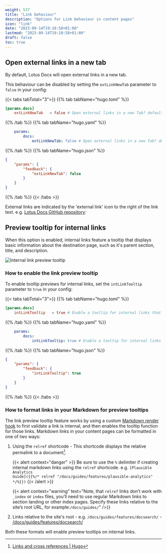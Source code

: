 ```yaml
---
weight: 537
title: "Link behaviour"
description: "Options for Link behaviour in content pages"
icon: "link"
date: "2023-09-14T19:10:58+01:00"
lastmod: "2023-09-14T19:10:58+01:00"
draft: false
toc: true
---
```


## Open external links in a new tab

By default, Lotus Docs will open external links in a new tab.

This behaviour can be disabled by setting the `extLinkNewTab` parameter to `false` in your config:

{{< tabs tabTotal="3">}}
{{% tab tabName="hugo.toml" %}}

```toml
[params.docs]
    extLinkNewTab   = false # Open external links in a new Tab? default true
```

{{% /tab %}}
{{% tab tabName="hugo.yaml" %}}

```yaml
    params:
        docs:
            extLinkNewTab: false # Open external links in a new Tab? default true
```

{{% /tab %}}
{{% tab tabName="hugo.json" %}}

```json
{
    "params": {
        "feedback": {
            "extLinkNewTab": false
        }
    }
}
```

{{% /tab %}}
{{< /tabs >}}


External links are indicated by the 'external link' icon to the right of the link text. e.g. [Lotus Docs GitHub repository](https://github.com/colinwilson/lotusdocs):

<!-- ![External link with external link icon](https://res.cloudinary.com/lotuslabs/image/upload/v1694716415/Lotus%20Docs/images/screenshot_lotus_docs_external_link_icon_pejqum.webp) -->

## Preview tooltip for internal links

When this option is enabled, internal links feature a tooltip that displays basic information about the destination page, such as it's parent section, title, and description.

![Internal link preview tooltip](https://res.cloudinary.com/lotuslabs/image/upload/v1694720495/Lotus%20Docs/images/lotus_docs_tooltip_screenshot_ttmre4.webp)

### How to enable the link preview tooltip

To enable tooltip previews for internal links, set the `intLinkTooltip` parameter to `true` in your config:

{{< tabs tabTotal="3">}}
{{% tab tabName="hugo.toml" %}}

```toml
[params.docs]
    intLinkTooltip   = true # Enable a tooltip for internal links that displays info about the destination? default false
```

{{% /tab %}}
{{% tab tabName="hugo.yaml" %}}

```yaml
    params:
        docs:
            intLinkTooltip: true # Enable a tooltip for internal links that displays info about the destination? default false
```

{{% /tab %}}
{{% tab tabName="hugo.json" %}}

```json
{
    "params": {
        "feedback": {
            "intLinkTooltip": true
        }
    }
}
```

{{% /tab %}}
{{< /tabs >}}

### How to format links in your Markdown for preview tooltips

The link preview tooltip feature works by using a custom [Markdown render hook](https://gohugo.io/templates/render-hooks/) to first validate a link is internal, and then enables the tooltip function for those links. Markdown links in your content pages can be formatted in one of two ways:

1. Using the `relref` shortcode - This shortcode displays the relative permalink to a document[^1].

    {{< alert context="danger" >}}
    Be sure to use the <code>%</code> delimiter if creating internal markdown links using the <code>relref</code> shortcode. e.g.
    <code>[Plausible Analytics Guide]({{%/* relref "/docs/guides/features/plausible-analytics" */%}})</code>
    {{< /alert >}}

    {{< alert context="warning" text="Note, that `relref` links don’t work with `_index` or `index` files, you’ll need to use regular Markdown links to section landing or other index pages. Specify these links relative to the site’s root URL, for example:`/docs/guides/`" />}}

2. Links relative to the site's root - e.g. `/docs/guides/features/docsearch/` - [/docs/guides/features/docsearch/](/docs/guides/features/docsearch/)

Both these formats will enable preview tooltips on internal links.

[^1]: [Links and cross references | Hugo](https://gohugo.io/content-management/cross-references/#use-ref-and-relref)